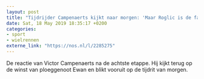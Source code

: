 ```yaml
---
layout: post
title: "Tijdrijder Campenaerts kijkt naar morgen: 'Maar Roglic is de favoriet'"
date: Sat, 18 May 2019 18:35:17 +0200
categories: 
- sport 
- wielrennen 
externe_link: "https://nos.nl/l/2285275"
---
```


De reactie van Victor Campenaerts na de achtste etappe. Hij kijkt terug op de winst van ploeggenoot Ewan en blikt vooruit op de tijdrit van morgen.
